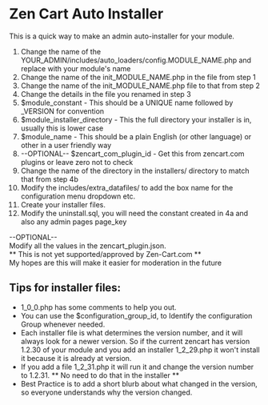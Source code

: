 # Zen Cart Auto Installer

This is a quick way to make an admin auto-installer for your module.

1. Change the name of the YOUR_ADMIN/includes/auto_loaders/config.MODULE_NAME.php and replace with your module's name
2. Change the name of the init_MODULE_NAME.php in the file from step 1
3. Change the name of the init_MODULE_NAME.php file to that from step 2
4. Change the details in the file you renamed in step 3
  1. $module_constant - This should be a UNIQUE name followed by _VERSION for convention
  2. $module_installer_directory - This the full directory your installer is in, usually this is lower case
  3. $module_name - This should be a plain English (or other language) or other in a user friendly way
  4. --OPTIONAL-- $zencart_com_plugin_id - Get this from zencart.com plugins or leave zero not to check
5. Change the name of the directory in the installers/ directory to match that from step 4b
6. Modify the includes/extra_datafiles/ to add the box name for the configuration menu dropdown etc.
7. Create your installer files.  
8. Modify the uninstall.sql, you will need the constant created in 4a and also any admin pages page_key

--OPTIONAL--  
Modify all the values in the zencart_plugin.json.  
** This is not yet supported/approved by Zen-Cart.com **  
My hopes are this will make it easier for moderation in the future  

## Tips for installer files:

* 1_0_0.php has some comments to help you out.
* You can use the $configuration_group_id, to Identify the configuration Group whenever needed.
* Each installer file is what determines the version number, and it will always look for a newer version. So if the current zencart has version 1.2.30 of your module and you add an installer 1_2_29.php it won't install it because it is already at version.
* If you add a file 1_2_31.php it will run it and change the version number to 1.2.31. ** No need to do that in the installer **
* Best Practice is to add a short blurb about what changed in the version, so everyone understands why the version changed.

